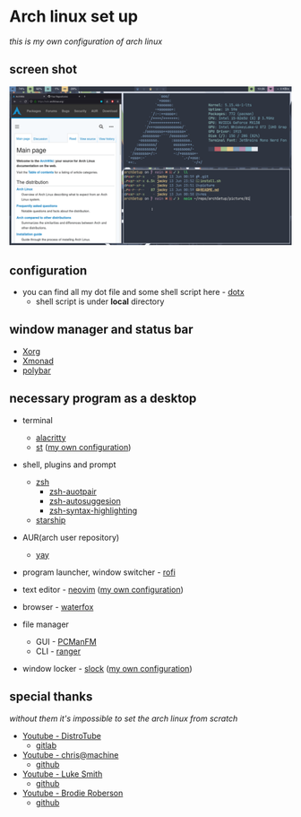 # Arch linux set up
*this is my own configuration of arch linux*


## screen shot 
![desktop](./picture/01.png)


## configuration
- you can find all my dot file and some shell script here - [dotx](https://github.com/opottghjk00/dotx)
    - shell script is under **local** directory


## window manager and status bar
- [Xorg](https://wiki.archlinux.org/title/Xorg)
- [Xmonad](https://github.com/xmonad/xmonad)
- [polybar](https://github.com/polybar/polybar)


## necessary program as a desktop
- terminal
    - [alacritty](https://github.com/alacritty/alacritty)
    - [st](https://st.suckless.org/) ([my own configuration](https://github.com/opottghjk00/st_rice))
- shell, plugins and prompt
    - [zsh](https://wiki.archlinux.org/title/Zsh)
        - [zsh-auotpair](https://github.com/hlissner/zsh-autopair)
        - [zsh-autosuggesion](https://github.com/zsh-users/zsh-autosuggestions)
        - [zsh-syntax-highlighting](https://github.com/zsh-users/zsh-syntax-highlighting)
    - [starship](https://github.com/starship/starship)

- AUR(arch user repository)
    - [yay](https://github.com/Jguer/yay)

- program launcher, window switcher - [rofi](https://github.com/davatorium/rofi)

- text editor - [neovim](https://github.com/neovim/neovim) ([my own configuration](https://github.com/opottghjk00/nvimIDE))

- browser - [waterfox](https://github.com/WaterfoxCo/Waterfox)

- file manager
    - GUI - [PCManFM](https://wiki.archlinux.org/title/PCManFM)
    - CLI - [ranger](https://github.com/ranger/ranger)


- window locker - [slock](https://tools.suckless.org/slock/) ([my own configuration](https://github.com/opottghjk00/slock_rice))


## special thanks
*without them it's impossible to set the arch linux from scratch*

- [Youtube - DistroTube](https://www.youtube.com/c/DistroTube)
    - [gitlab](https://gitlab.com/dwt1)
- [Youtube - chris@machine](https://www.youtube.com/c/ChrisAtMachine)
    - [github](https://github.com/ChristianChiarulli)
- [Youtube - Luke Smith](https://www.youtube.com/c/LukeSmithxyz)
    - [github](https://github.com/LukeSmithxyz)
- [Youtube - Brodie Roberson](https://www.youtube.com/c/BrodieRobertson)
    - [github](https://github.com/BrodieRobertson)
